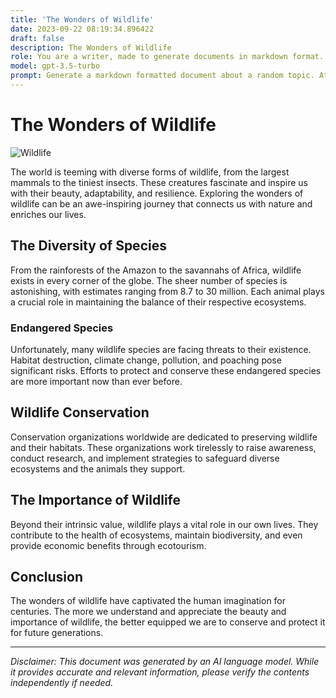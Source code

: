 ```yaml
---
title: 'The Wonders of Wildlife'
date: 2023-09-22 08:19:34.896422
draft: false
description: The Wonders of Wildlife
role: You are a writer, made to generate documents in markdown format. It is very important that all of the documents you generate are in valid markdown format.
model: gpt-3.5-turbo
prompt: Generate a markdown formatted document about a random topic. At the bottom, include a disclaimer explaining that the document was generated by you. The first line of the document should be the title. Make sure that the entire document is in proper markdown format, using a mix of various tags to make the document visually appealing.
---
```


# The Wonders of Wildlife

![Wildlife](https://images.unsplash.com/photo-1519494027643-8a4190c73da3?ixlib=rb-1.2.1&auto=format&fit=crop&w=1950&q=80)

The world is teeming with diverse forms of wildlife, from the largest mammals to the tiniest insects. These creatures fascinate and inspire us with their beauty, adaptability, and resilience. Exploring the wonders of wildlife can be an awe-inspiring journey that connects us with nature and enriches our lives.

## The Diversity of Species

From the rainforests of the Amazon to the savannahs of Africa, wildlife exists in every corner of the globe. The sheer number of species is astonishing, with estimates ranging from 8.7 to 30 million. Each animal plays a crucial role in maintaining the balance of their respective ecosystems.

### Endangered Species

Unfortunately, many wildlife species are facing threats to their existence. Habitat destruction, climate change, pollution, and poaching pose significant risks. Efforts to protect and conserve these endangered species are more important now than ever before.

## Wildlife Conservation

Conservation organizations worldwide are dedicated to preserving wildlife and their habitats. These organizations work tirelessly to raise awareness, conduct research, and implement strategies to safeguard diverse ecosystems and the animals they support.

## The Importance of Wildlife

Beyond their intrinsic value, wildlife plays a vital role in our own lives. They contribute to the health of ecosystems, maintain biodiversity, and even provide economic benefits through ecotourism.

## Conclusion

The wonders of wildlife have captivated the human imagination for centuries. The more we understand and appreciate the beauty and importance of wildlife, the better equipped we are to conserve and protect it for future generations.

---

*Disclaimer: This document was generated by an AI language model. While it provides accurate and relevant information, please verify the contents independently if needed.*